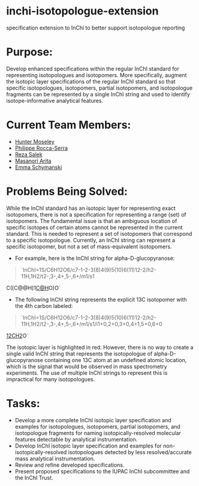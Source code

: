 # inchi-isotopologue-extension
specification extension to InChi to better support isotopologue reporting

# Purpose:
Develop enhanced specifications within the regular InChI standard for representing isotopologues and isotopomers. More specifically, augment the isotopic layer specifications of the regular InChI standard so that specific isotopologues, isotopomers, partial isotopomers, and isotopologue fragments can be represented by a single InChI string and used to identify isotope-informative analytical features.

# Current Team Members:
* [Hunter Moseley](https://github.com/hunter-moseley) 
* [Philippe Rocca-Serra](https://github.com/proccaserra) 
* [Reza Salek](https://github.com/r7salek)
* [Masanori Arita](https://github.com/m-arita) 
* [Emma Schymanski](https://github.com/schymane)

# Problems Being Solved:
While the InChI standard has an isotopic layer for representing exact isotopomers, there is not a specification for representing a range (set) of isotopomers. The fundamental issue is that an ambiguous location of specific isotopes of certain atoms cannot be represented in the current standard.  This is needed to represent a set of isotopomers that correspond to a specific isotopologue.  Currently, an InChI string can represent a specific isotopomer, but not a set of mass-equivalent isotopomers.

- For example, here is the InChI string for alpha-D-glucopyranose:
>`InChI=1S/C6H12O6/c7-1-2-3(8)4(9)5(10)6(11)12-2/h2-11H,1H2/t2-,3-,4+,5-,6+/m1/s1

C([C@@H]1[C@H]([C@@H]([C@H]([C@@H](O)O1)O)O)O)O`
- The following InChI string represents the explicit 13C isotopomer with the 4th carbon labeled:
>`InChI=1S/C6H12O6/c7-1-2-3(8)4(9)5(10)6(11)12-2/h2-11H,1H2/t2-,3-,4+,5-,6+/m1/s1/i1+0,2+0,3+0,4+1,5+0,6+0

[12CH2]([12C@@H]1[12C@H]([13C@@H]([12C@H]([12C@@H](O)O1)O)O)O)O`

The isotopic layer is highlighted in red. However, there is no way to create a single valid InChI string that represents the isotopologue of alpha-D-glucopyranose containing one 13C atom at an undefined atomic location, which is the signal that would be observed in mass spectrometry experiments.  The use of multiple InChI strings to represent this is impractical for many isotopologues.

# Tasks:
- Develop a more complete InChI isotopic layer specification and examples for isotopologues, isotopomers, partial isotopomers, and isotopologue fragments for naming isotopically-resolved molecular features detectable by analytical instrumentation.
- Develop InChI isotopic layer specification and examples for non-isotopically-resolved isotopologues detected by less resolved/accurate mass analytical instrumentation.
- Review and refine developed specifications.
- Present proposed specifications to the IUPAC InChI subcommittee and the InChI Trust.